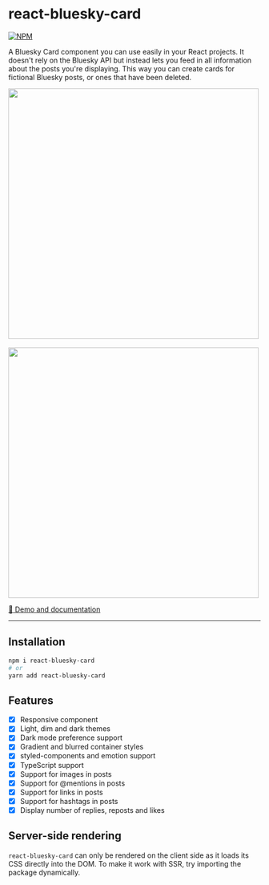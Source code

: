 # react-bluesky-card

[![NPM](https://img.shields.io/npm/v/react-bluesky-card.svg)](https://www.npmjs.com/package/react-bluesky-card)

A Bluesky Card component you can use easily in your React projects. It doesn't rely on the Bluesky API but instead lets you feed in all information about the posts you're displaying. This way you can create cards for fictional Bluesky posts, or ones that have been deleted.

<img src="https://github.com/user-attachments/assets/2f28ef03-d31f-48d7-aad0-40cb4c4315d7" width="500">
<br>
<br>
<img src="https://github.com/user-attachments/assets/c2b1343e-3439-42ab-8ae0-e80ddb35cb0b" width="500">

[:butterfly: Demo and documentation](https://zorapeteri.github.io/react-bluesky-card)

---

## Installation

```bash
npm i react-bluesky-card
# or
yarn add react-bluesky-card
```

## Features

- [x] Responsive component
- [x] Light, dim and dark themes
- [x] Dark mode preference support
- [x] Gradient and blurred container styles
- [x] styled-components and emotion support
- [x] TypeScript support
- [x] Support for images in posts
- [x] Support for @mentions in posts
- [x] Support for links in posts
- [x] Support for hashtags in posts
- [x] Display number of replies, reposts and likes

## Server-side rendering

`react-bluesky-card` can only be rendered on the client side as it loads its CSS directly into the DOM.
To make it work with SSR, try importing the package dynamically.
